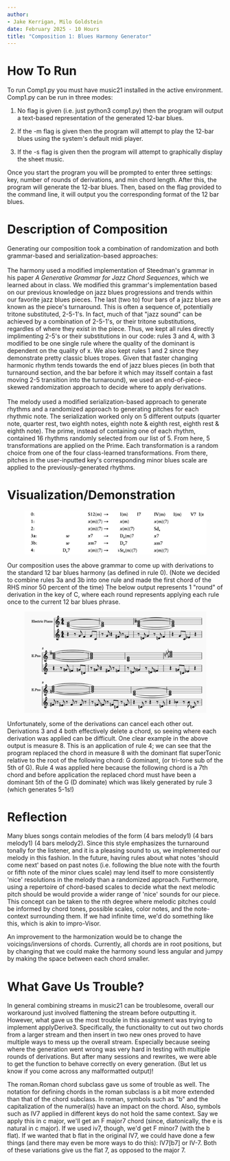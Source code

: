 ```yaml
---
author:
- Jake Kerrigan, Milo Goldstein
date: February 2025 - 10 Hours
title: "Composition 1: Blues Harmony Generator"
---
```


# How To Run

To run Comp1.py you must have music21 installed in the active environment.
Comp1.py can be run in three modes:

1.  No flag is given (i.e. just python3 comp1.py) then the program will
    output a text-based representation of the generated 12-bar blues.

2.  If the -m flag is given then the program will attempt to play the
    12-bar blues using the system's default midi player.

3.  If the -s flag is given then the program will attempt to graphically
    display the sheet music.

Once you start the program you will be prompted to enter three settings:
key, number of rounds of derivations, and min chord length. After this,
the program will generate the 12-bar blues. Then, based on the flag
provided to the command line, it will output you the corresponding
format of the 12 bar blues.

# Description of Composition

Generating our composition took a combination of randomization and both
grammar-based and serialization-based approaches:\
\
The harmony used a modified implementation of Steedman's grammar in his
paper *A Generative Grammar for Jazz Chord Sequences*, which we learned
about in class. We modified this grammar's implementation based on our
previous knowledge on jazz blues progressions and trends within our
favorite jazz blues pieces. The last (two to) four bars of a jazz blues
are known as the piece's turnaround. This is often a sequence of,
potentially tritone substituted, 2-5-1's. In fact, much of that \"jazz
sound\" can be achieved by a combination of 2-5-1's, or their tritone
substitutions, regardles of where they exist in the piece. Thus, we kept
all rules directly implimenting 2-5's or their substitutions in our
code: rules 3 and 4, with 3 modified to be one single rule where the
quality of the dominant is dependent on the quality of x. We also kept
rules 1 and 2 since they demonstrate pretty classic blues tropes. Given
that faster changing harmonic rhythm tends towards the end of jazz blues
pieces (in both that turnaround section, and the bar before it which may
itsself contain a fast moving 2-5 transition into the turnaround), we
used an end-of-piece-skewed randomization approach to decide where to
apply derivations.\
\
The melody used a modified serialization-based approach to generate
rhythms and a randomized approach to generating pitches for each
rhythmic note. The serialization worked only on 5 different outputs
(quarter note, quarter rest, two eighth notes, eighth note & eighth
rest, eighth rest & eighth note). The prime, instead of containing one
of each rhythm, contained 16 rhythms randomly selected from our list of
5. From here, 5 transformations are applied on the Prime. Each
transformation is a random choice from one of the four class-learned
transformations. From there, pitches in the user-inputted key's
corresponding minor blues scale are applied to the previously-generated
rhythms.

# Visualization/Demonstration

<figure>
    
![Alt text](README/grammerRules.png)

</figure>

Our composition uses the above grammar to come up with derivations to the
standard 12 bar blues harmony (as defined in rule 0). (Note we decided
to combine rules 3a and 3b into one rule and made the first chord of
the RHS minor 50 percent of the time) The below output represents 1
\"round\" of derivation in the key of C, where each round represents
applying each rule once to the current 12 bar blues phrase.

<figure>
    
![Alt text](exampleOutputs/simpleOutput.png)

    
</figure>

Unfortunately, some of the derivations can cancel each other out.
Derivations 3 and 4 both effectively delete a chord, so seeing where each
derivation was applied can be difficult. One clear example in the above
output is measure 8. This is an application of rule 4; we can see that
the program replaced the chord in measure 8 with the dominant flat
superTonic relative to the root of the following chord: G dominant, (or
tri-tone sub of the 5th of G). Rule 4 was applied here because the
following chord is a 7th chord and before application the replaced chord
must have been a dominant 5th of the G (D dominate) which was likely
generated by rule 3 (which generates 5-1s!)

# Reflection

Many blues songs contain melodies of the form (4 bars melody1) (4 bars
melody1) (4 bars melody2). Since this style emphasizes the
turnaround tonally for the listener, and it is a pleasing sound to us,
we implemented our melody in this fashion. In the future, having rules
about what notes 'should come next' based on past notes (i.e. following
the blue note with the fourth or fifth note of the minor clues scale)
may lend itself to more consistently 'nice' resolutions in the melody
than a randomized approach. Furthermore, using a repertoire of
chord-based scales to decide what the next melodic pitch should be would
provide a wider range of 'nice' sounds for our piece. This concept can
be taken to the nth degree where melodic pitches could be informed by
chord tones, possible scales, color notes, and the note-context
surrounding them. If we had infinite time, we'd do something like this,
which is akin to impro-Visor.

An improvement to the harmonization would be to change the
voicings/inversions of chords. Currently, all chords are in root
positions, but by changing that we could make the harmony sound less
angular and jumpy by making the space between each chord smaller.

# What Gave Us Trouble?

In general combining streams in music21 can be troublesome, overall our
workaround just involved flattening the stream before outputting it.
However, what gave us the most trouble in this assignment was trying to
implement applyDerive3. Specifically, the functionality to cut out two
chords from a larger stream and then insert in two new ones proved to
have multiple ways to mess up the overall stream. Especially because
seeing where the generation went wrong was very hard in testing with
multiple rounds of derivations. But after many sessions and rewrites, we
were able to get the function to behave correctly on every generation.
(But let us know if you come across any malformatted output)!

The roman.Roman chord subclass gave us some of trouble as well. The
notation for defining chords in the roman subclass is a bit more
extended than that of the chord subclass. In roman, symbols such as
\"b\" and the capitalization of the numeral(s) have an impact on the
chord. Also, symbols such as IV7 applied in different keys do not hold
the same context. Say we apply this in c major, we'll get an F major7
chord (since, diatonically, the e is natural in c major). If we used
iv7, though, we'd get F minor7 (with the b flat). If we wanted that b
flat in the original IV7, we could have done a few things (and there may
even be more ways to do this): IV7\[b7\] or IV-7. Both of these
variations give us the flat 7, as opposed to the major 7.
